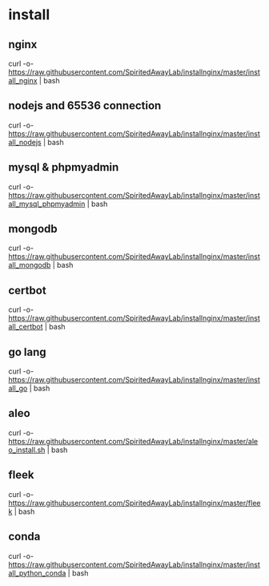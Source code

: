 # install 
## nginx
curl -o- https://raw.githubusercontent.com/SpiritedAwayLab/installnginx/master/install_nginx  | bash
## nodejs and 65536 connection
curl -o- https://raw.githubusercontent.com/SpiritedAwayLab/installnginx/master/install_nodejs | bash
## mysql & phpmyadmin
curl -o- https://raw.githubusercontent.com/SpiritedAwayLab/installnginx/master/install_mysql_phpmyadmin | bash
## mongodb
curl -o- https://raw.githubusercontent.com/SpiritedAwayLab/installnginx/master/install_mongodb | bash
## certbot
curl -o- https://raw.githubusercontent.com/SpiritedAwayLab/installnginx/master/install_certbot | bash
## go lang
curl -o- https://raw.githubusercontent.com/SpiritedAwayLab/installnginx/master/install_go | bash
## aleo
curl -o- https://raw.githubusercontent.com/SpiritedAwayLab/installnginx/master/aleo_install.sh | bash
## fleek
curl -o- https://raw.githubusercontent.com/SpiritedAwayLab/installnginx/master/fleek | bash
## conda
curl -o- https://raw.githubusercontent.com/SpiritedAwayLab/installnginx/master/install_python_conda | bash
